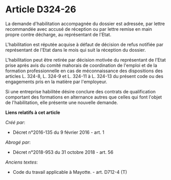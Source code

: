 # Article D324-26

La demande d'habilitation accompagnée du dossier est adressée, par lettre recommandée avec accusé de réception ou par lettre
remise en main propre contre décharge, au représentant de l'Etat.

L'habilitation est réputée acquise à défaut de décision de refus notifiée par représentant de l'Etat dans le mois qui suit la
réception du dossier.

L'habilitation peut être retirée par décision motivée du représentant de l'Etat prise après avis du  comité mahorais de
coordination de l'emploi et de la formation professionnelle en cas de méconnaissance des dispositions des articles L. 324-8,
L. 324-9 et L. 324-11 à L. 324-13 du présent code ou des engagements pris en la matière par l'employeur.

Si une entreprise habilitée désire conclure des contrats de qualification comportant des formations en alternance autres que
celles qui font l'objet de l'habilitation, elle présente une nouvelle demande.

**Liens relatifs à cet article**

_Créé par_:

  - Décret n°2016-135 du 9 février 2016 - art. 1

_Abrogé par_:

  - Décret n°2018-953 du 31 octobre 2018 - art. 56

_Anciens textes_:

  - Code du travail applicable à Mayotte. - art. D712-4 (T)

